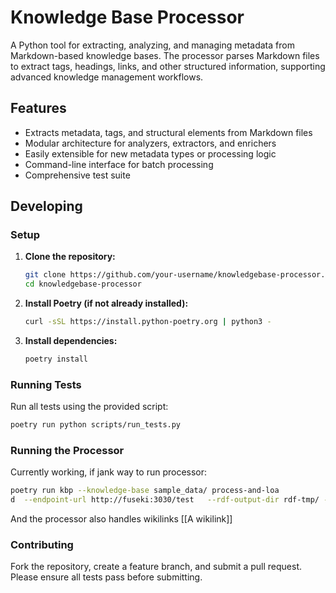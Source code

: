 # Knowledge Base Processor

A Python tool for extracting, analyzing, and managing metadata from Markdown-based knowledge bases. The processor parses Markdown files to extract tags, headings, links, and other structured information, supporting advanced knowledge management workflows.

## Features

- Extracts metadata, tags, and structural elements from Markdown files
- Modular architecture for analyzers, extractors, and enrichers
- Easily extensible for new metadata types or processing logic
- Command-line interface for batch processing
- Comprehensive test suite

## Developing

### Setup

1. **Clone the repository:**
   ```bash
   git clone https://github.com/your-username/knowledgebase-processor.git
   cd knowledgebase-processor
   ```

2. **Install Poetry (if not already installed):**
   ```bash
   curl -sSL https://install.python-poetry.org | python3 -
   ```

3. **Install dependencies:**
   ```bash
   poetry install
   ```

### Running Tests

Run all tests using the provided script:
```bash
poetry run python scripts/run_tests.py
```

### Running the Processor

Currently working, if jank way to run processor:
```bash
poetry run kbp --knowledge-base sample_data/ process-and-loa
d  --endpoint-url http://fuseki:3030/test   --rdf-output-dir rdf-tmp/ --user $FUSEKI_USER --password $FUSEKI_PASSWORD 
```


And the processor also handles wikilinks [[A wikilink]]

### Contributing

Fork the repository, create a feature branch, and submit a pull request. Please ensure all tests pass before submitting.